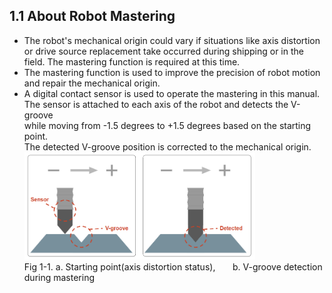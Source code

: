 ## 1.1 About Robot Mastering

- The robot's mechanical origin could vary if situations like axis distortion or drive source replacement take occurred during shipping or in the field. The mastering function is required at this time.
- The mastering function is used to improve the precision of robot motion and repair the mechanical origin.
- A digital contact sensor is used to operate the mastering in this manual.<br>
  The sensor is attached to each axis of the robot and detects the V-groove <br> while moving from -1.5 degrees to +1.5 degrees based on the starting point.<br>
  The detected V-groove position is corrected to the mechanical origin.<div>
<img src="../../_assets/12_mastering_concept_eng.PNG" style="max-height: 25vh; max-width: 38.5vw"><br>
Fig 1-1. a. Starting point(axis distortion status), 
&nbsp;&nbsp;&nbsp;&nbsp;&nbsp;
b. V-groove detection during mastering
</div>